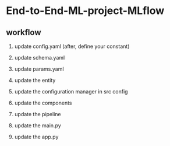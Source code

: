 # End-to-End-ML-project-MLflow

## workflow

1. update config.yaml (after, define your constant)

2. update schema.yaml
3. update params.yaml
4. update the entity
5. update the configuration manager in src config
6. update the components
7. update the pipeline
8. update the main.py
9. update the app.py